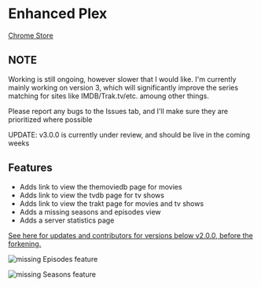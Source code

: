 Enhanced Plex
==============

[Chrome Store](https://chrome.google.com/webstore/detail/enhanced-plex/kjmpdmgijjacblfohigcnpkeaehalmai)

## NOTE
Working is still ongoing, however slower that I would like. I'm currently mainly working on version 3, which will significantly improve the series matching for sites like IMDB/Trak.tv/etc. amoung other things.

Please report any bugs to the Issues tab, and I'll make sure they are prioritized where possible

UPDATE: v3.0.0 is currently under review, and should be live in the coming weeks

Features
--------------
- Adds link to view the themoviedb page for movies
- Adds link to view the tvdb page for tv shows
- Adds link to view the trakt page for movies and tv shows
- Adds a missing seasons and episodes view
- Adds a server statistics page

[See here for updates and contributors for versions below v2.0.0, before the forkening.](https://github.com/Transmogrify-for-Plex/Transmogrify-for-Plex-chrome)

![missing Episodes feature](https://i.imgur.com/jhgXqU8.png)

![missing Seasons feature](https://i.imgur.com/kovxsJl.png)

